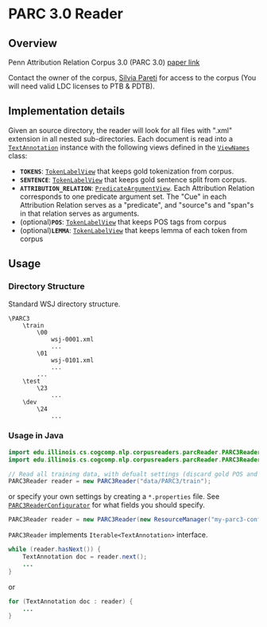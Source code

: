 # PARC 3.0 Reader

## Overview

Penn Attribution Relation Corpus 3.0 (PARC 3.0) [paper link](https://pdfs.semanticscholar.org/0f70/5a748ec78c8b2d6b6373ac3abc8d9679edd5.pdf)

Contact the owner of the corpus, [Silvia Pareti](http://homepages.inf.ed.ac.uk/s1052974/ "Silvia Pareti Homepage") for access to the corpus (You will need valid LDC licenses to PTB & PDTB). 

## Implementation details
Given an source directory, the reader will look for all files with ".xml" extension in all nested sub-directories. Each document is read into a [`TextAnnotation`](../../core-utilities/src/main/java/edu/illinois/cs/cogcomp/core/datastructures/textannotation/TextAnnotation.java) instance with the following views defined in the [`ViewNames`](../../core-utilities/src/main/java/edu/illinois/cs/cogcomp/core/datastructures/ViewNames.java) class:

  - **`TOKENS`**: [`TokenLabelView`](../../core-utilities/src/main/java/edu/illinois/cs/cogcomp/core/datastructures/textannotation/TokenLabelView.java) that keeps gold tokenization from corpus. 
  - **`SENTENCE`**: [`TokenLabelView`](../../core-utilities/src/main/java/edu/illinois/cs/cogcomp/core/datastructures/textannotation/TokenLabelView.java) that keeps gold sentence split from corpus. 
  - **`ATTRIBUTION_RELATION`**: [`PredicateArgumentView`](../../core-utilities/src/main/java/edu/illinois/cs/cogcomp/core/datastructures/textannotation/PredicateArgumentView.java). Each Attribution Relation corresponds to one predicate argument set. The "Cue" in each Attribution Relation serves as a "predicate", and "source"s and "span"s in that relation serves as arguments.
  - (optional)**`POS`**: [`TokenLabelView`](../../core-utilities/src/main/java/edu/illinois/cs/cogcomp/core/datastructures/textannotation/TokenLabelView.java) that keeps POS tags from corpus
  - (optional)**`LEMMA`**: [`TokenLabelView`](../../core-utilities/src/main/java/edu/illinois/cs/cogcomp/core/datastructures/textannotation/TokenLabelView.java) that keeps lemma of each token from corpus
## Usage

### Directory Structure
Standard WSJ directory structure.

```
\PARC3
	\train
   		\00
			wsj-0001.xml
 	      	...
       	\01
        	wsj-0101.xml
            ...
        ...
    \test
    	\23
        	...
    \dev
    	\24
        	...
```

### Usage in Java
```java
import edu.illinois.cs.cogcomp.nlp.corpusreaders.parcReader.PARC3Reader;
import edu.illinois.cs.cogcomp.nlp.corpusreaders.parcReader.PARC3ReaderConfigurator;

// Read all training data, with defualt settings (discard gold POS and LEMMA)
PARC3Reader reader = new PARC3Reader("data/PARC3/train"); 
```
or specify your own settings by creating a `*.properties` file. See [`PARC3ReaderConfigurator`](../src/main/java/edu/illinois/cs/cogcomp/nlp/corpusreaders/parcReader/PARC3ReaderConfigurator) for what fields you should specify.
```java
PARC3Reader reader = new PARC3Reader(new ResourceManager("my-parc3-config.properties"))
```

`PARC3Reader` implements `Iterable<TextAnnotation>` interface.



```java
while (reader.hasNext()) {
	TextAnnotation doc = reader.next();
	...
}
```
or

```java
for (TextAnnotation doc : reader) {
	...
}
```
